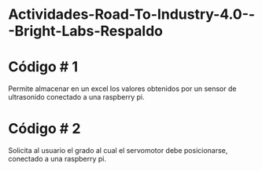 # Actividades-Road-To-Industry-4.0---Bright-Labs-Respaldo

# Código # 1
Permite almacenar en un excel los valores obtenidos por un sensor de ultrasonido conectado a una raspberry pi.

# Código # 2
Solicita al usuario el grado al cual el servomotor debe posicionarse, conectado a una raspberry pi. 
